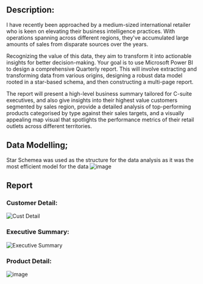 ## Description: 
I have recently been approached by a medium-sized international retailer who is keen on elevating their business intelligence practices. With operations spanning across different regions, they've accumulated large amounts of sales from disparate sources over the years.

Recognizing the value of this data, they aim to transform it into actionable insights for better decision-making. Your goal is to use Microsoft Power BI to design a comprehensive Quarterly report. This will involve extracting and transforming data from various origins, designing a robust data model rooted in a star-based schema, and then constructing a multi-page report.

The report will present a high-level business summary tailored for C-suite executives, and also give insights into their highest value customers segmented by sales region, provide a detailed analysis of top-performing products categorised by type against their sales targets, and a visually appealing map visual that spotlights the performance metrics of their retail outlets across different territories.

## Data Modelling; 
Star Schemea was used as the structure for the data analysis as it was the most efficient model for the data
![image](https://github.com/user-attachments/assets/3922f7cc-dc22-4769-89e2-50d581782c9b)

## Report
### Customer Detail:
![Cust Detail](https://github.com/user-attachments/assets/5e327a4b-7861-4063-86c4-796835e21d3f)

### Executive Summary:
![Executive Summary](https://github.com/user-attachments/assets/46f1ad0b-963b-44b2-8715-825657e043ea)

### Product Detail:
![image](https://github.com/user-attachments/assets/7154b4f7-e095-4f46-b5b6-fc4ce4581a7e)


